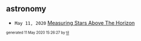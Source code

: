 ## astronomy

* <code>May 11, 2020</code> [Measuring Stars Above The Horizon](2020-05-11T00-17-00-measuring-stars-above-the-horizon.md)

<sup><sub>generated 11 May 2020 15:26:27 by <a href='https://github.com/senorprogrammer/til'>til</a></sub></sup>

